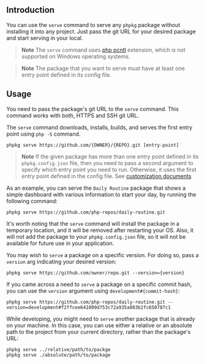 ## Introduction

You can use the `serve` command to serve any `phpkg` package without installing it into any project.
Just pass the git URL for your desired package and start serving in your local.

> **Note**
> The `serve` command uses [php pcntl](https://www.php.net/manual/en/book.pcntl.php) extension, which is not supported on Windows operating systems.

> **Note**
> The package that you want to serve must have at least one entry point defined in its config file.

## Usage

You need to pass the package's git URL to the `serve` command. This command works with both, HTTPS and SSH git URL.

The `serve` command downloads, installs, builds, and serves the first entry point using `php -S` command.

```shell
phpkg serve https://github.com/{OWNER}/{REPO}.git [entry-point]
```

> **Note**
> If the given package has more than one entry point defined in its `phpkg.config.json` file, 
> then you need to pass a second argument to specify which entry point you need to run.
> Otherwise, it uses the first entry point defined in the config file.
> See [customization documents](https://phpkg.com/documentations/customization)

As an example, you can serve the `Daily Routine` package that shows a simple dashboard with various information to start your day, by running the following command:

```shell
phpkg serve https://github.com/php-repos/daily-routine.git
```

It's worth noting that the `serve` command will install the package in a temporary location, and it will be removed after restarting your OS.
Also, it will not add the package to your `phpkg.config.json` file, so it will not be available for future use in your application.

You may wish to `serve` a package on a specific version. For doing so, pass a `version` arg indicating your desired version:

```shell
phpkg serve https://github.com/owner/repo.git --version={version}
```

If you came across a need to `serve` a package on a specific commit hash, you can use the `version` argument using `development#{commit-hash}`:

```shell
phpkg serve https://github.com/php-repos/daily-routine.git --version=development#f2ffcee641009d753c72a935a083b2fc650787c1
```

While developing, you might need to `serve` another package that is already on your machine. In this case, you can use either a relative or an absolute path to the project from your current directory, rather than the package's URL:

```shell
phpkg serve ../relative/path/to/packge
phpkg serve ./absolute/path/to/package
```
